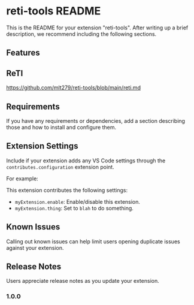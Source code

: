# reti-tools README

This is the README for your extension "reti-tools". After writing up a brief description, we recommend including the following sections.
## Features

## ReTI
https://github.com/mlt279/reti-tools/blob/main/reti.md

## Requirements

If you have any requirements or dependencies, add a section describing those and how to install and configure them.

## Extension Settings

Include if your extension adds any VS Code settings through the `contributes.configuration` extension point.

For example:

This extension contributes the following settings:

* `myExtension.enable`: Enable/disable this extension.
* `myExtension.thing`: Set to `blah` to do something.

## Known Issues

Calling out known issues can help limit users opening duplicate issues against your extension.

## Release Notes

Users appreciate release notes as you update your extension.

### 1.0.0
